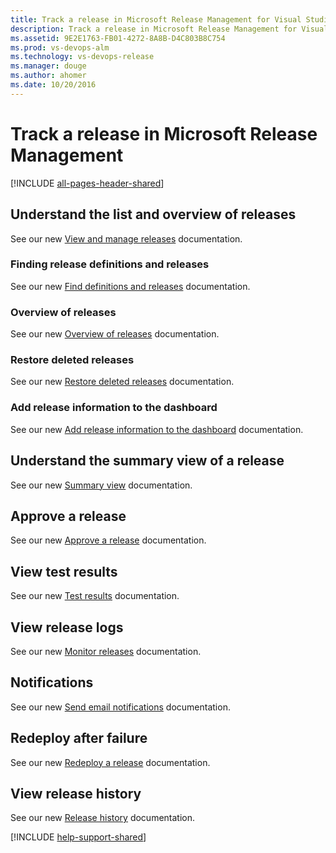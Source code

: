 ```yaml
---
title: Track a release in Microsoft Release Management for Visual Studio Team Services and Team Foundation Server
description: Track a release in Microsoft Release Management for Visual Studio Team Services (VSTS) and Team Foundation Server (TFS)
ms.assetid: 9E2E1763-FB01-4272-8A8B-D4C803B8C754
ms.prod: vs-devops-alm
ms.technology: vs-devops-release
ms.manager: douge
ms.author: ahomer
ms.date: 10/20/2016
---
```


# Track a release in Microsoft Release Management

[!INCLUDE [all-pages-header-shared](../_shared/all-pages-header-shared.md)]

<a name="overview"></a>
## Understand the list and overview of releases

See our new [View and manage releases](../../build-release/actions/view-manage-releases.md#release-list) documentation.

<a name="find-release"></a>
### Finding release definitions and releases

See our new [Find definitions and releases](../../build-release/actions/view-manage-releases.md#find-release) documentation.

### Overview of releases

See our new [Overview of releases](../../build-release/actions/view-manage-releases.md#release-overview) documentation.

<a name="restore-deleted"></a>
### Restore deleted releases

See our new [Restore deleted releases](../../build-release/actions/view-manage-releases.md#restore-release) documentation.

<a name="add-dashboard"></a>
### Add release information to the dashboard

See our new [Add release information to the dashboard](../../build-release/actions/view-manage-releases.md#add-widget) documentation.

<a name="detailsview"></a> 
## Understand the summary view of a release

See our new [Summary view](../../build-release/actions/view-manage-releases.md#release-summary) documentation.

<a name="approve"></a>
## Approve a release

See our new [Approve a release](../../build-release/actions/view-manage-releases.md#approve-release) documentation.

<a name="viewtests"></a>
## View test results

See our new [Test results](../../build-release/actions/view-manage-releases.md#test-results) documentation.

<a name="viewlogs"></a>
## View release logs

See our new [Monitor releases](../../build-release/actions/debug-deployment-issues.md) documentation.

<a name="notifications"></a>
## Notifications

See our new [Send email notifications](../../build-release/actions/view-manage-releases.md#send-email) documentation.

<a name="redeploy"></a>
## Redeploy after failure

See our new [Redeploy a release](../../build-release/actions/view-manage-releases.md#redeploy-release) documentation.

<a name="viewhistory"></a>
## View release history

See our new [Release history](../../build-release/actions/view-manage-releases.md#release-history) documentation.

[!INCLUDE [help-support-shared](../_shared/help-support-shared.md)]
